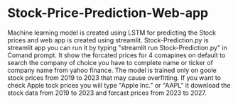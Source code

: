 # Stock-Price-Prediction-Web-app
Machine learning model is created using  LSTM  for predicting  the Stock prices and web app is created using streamlit. 
Stock-Prediction.py is streamlit app you can run it by typing "streamlit run Stock-Prediction.py" in Comand prompt.
It show the forcated prices for 4 comapines on default to search the company of choice you have to complete name or ticker of company name from yahoo finance.
The model is trained only on goole stock prices from 2019 to 2023 that may cause overfitting.
If you want to check Apple tock prices you will type "Apple Inc." or "AAPL" it download the stock data from 2019 to 2023 and forcast prices from 2023 to 2027.

